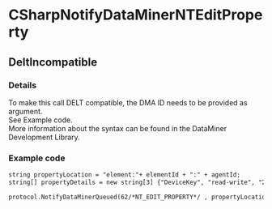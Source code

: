 ﻿---  
uid: Validator_3_21_1  
---

# CSharpNotifyDataMinerNTEditProperty

## DeltIncompatible

### Details

To make this call DELT compatible, the DMA ID needs to be provided as argument.  
See Example code.  
More information about the syntax can be found in the DataMiner Development Library.

### Example code

```xml
string propertyLocation = "element:"+ elementId + ":" + agentId;
string[] propertyDetails = new string[3] {"DeviceKey", "read-write", "2100"};

protocol.NotifyDataMinerQueued(62/*NT_EDIT_PROPERTY*/ , propertyLocation, propertyDetails);
```
